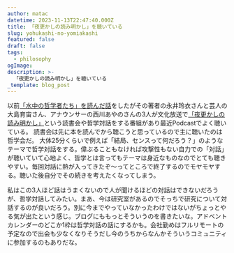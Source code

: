 ```yaml
---
author: matac
datetime: 2023-11-13T22:47:40.000Z
title: 「夜更かしの読み明かし」を聴いている
slug: yohukashi-no-yomiakashi
featured: false
draft: false
tags:
  - philosophy
ogImage: 
description: >-
  「夜更かしの読み明かし」を聴いている
_template: blog_post
---
```


以前[「水中の哲学者たち」を読んだ話](/posts/underwater-philosophers)をしたがその著者の永井玲衣さんと芸人の大島育宙さん、アナウンサーの西川あやのさんの3人が文化放送で[「夜更かしの読み明かし」](https://open.spotify.com/show/1ULUi2kD7wZSzYdUxfloMa?si=b71133e480434704)という読書会や哲学対話をする番組があり最近Podcastでよく聴いている。
読書会は先に本を読んでから聴こうと思っているので主に聴いたのは哲学会だ。
大体25分くらいで例えば「結局、センスって何だろう？」のようなテーマで哲学対話をする。偉ぶることもなければ攻撃性もない自力での「対話」が聴いていて心地よく、哲学とは言ってもテーマは身近なものなのでとても聴きやすい。毎回対話に熱が入ってきたぞ〜ってところで終了するのでモヤモヤする。聴いた後自分でその続きを考えたくなってしまう。

私はこの3人ほど話はうまくないので人が聞けるほどの対話はできないだろうが、哲学対話してみたい。まあ、今は研究室があるのでそっちで研究について対話するのが良いだろう。別に今までやっていなかったわけではないがちょっとやる気が出たという感じ。ブログにももっとそういうのを書きたいな。アドベントカレンダーのどこか1枠は哲学対話の話にするかも。会社勤めはフルリモートの予定なので出会も少なくなりそうだし今のうちからなんかそういうコミュニティに参加するのもありだな。